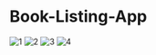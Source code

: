 # Book-Listing-App
![1](https://user-images.githubusercontent.com/75619408/187240022-1dd3858b-057c-4018-a272-b673c0ac5a40.jpg)
![2](https://user-images.githubusercontent.com/75619408/187240082-0bbcd92e-50dd-427b-8aab-ad4935339ac3.jpg)
![3](https://user-images.githubusercontent.com/75619408/187240110-5082dd4f-4a5a-4437-92b9-341be2d1ce45.jpg)
![4](https://user-images.githubusercontent.com/75619408/187240131-a1c6d58e-81d4-4dd8-b648-541b3ec5d7d2.jpg)
